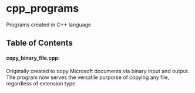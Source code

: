 # cpp_programs
Programs created in C++ language

## Table of Contents
#### copy_binary_file.cpp: 
Originally created to copy Microsoft documents via binary input and output. The program now serves the versatile purporse of copying any file, regardless of extension type. 

